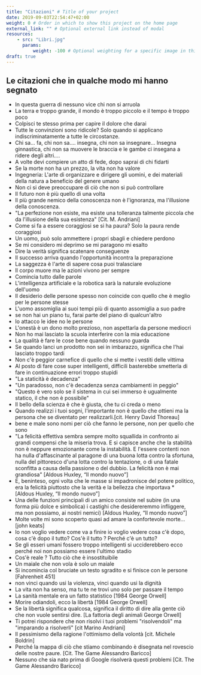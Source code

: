 ```yaml
---
title: "Citazioni" # Title of your project
date: 2019-09-03T22:54:47+02:00
weight: 0 # Order in which to show this project on the home page
external_link: "" # Optional external link instead of modal
resources:
    - src: "Libri.jpg"
      params:
          weight: -100 # Optional weighting for a specific image in this project folder
draft: true
---
```

## Le citazioni che in qualche modo mi hanno segnato

* In questa guerra di nessuno vice chi non si arruola 
* La terra e troppo grande, il mondo è troppo piccolo e il tempo è troppo poco 
* Colpisci te stesso prima per capire il dolore che darai
* Tutte le convinzioni sono ridicole?  Solo quando si applicano indiscriminatamente a tutte le circostanze.
* Chi sa... fa, chi non sa.... insegna, chi non sa insegnare... Insegna ginnastica, chi non sa muovere le braccia e le gambe ci insegana a ridere degli altri.... 
* A volte devi compiere un atto di fede, dopo saprai di chi fidarti 
* Se la morte non ha un prezzo, la vita non ha valore
* Ingegneria: L'arte di organizzare e dirigere gli uomini, e dei materiali della natura a beneficio del genere umano 
* Non ci si deve preoccupare di ciò che non si può controllare
* Il futuro non è più quello di una volta
* Il più grande nemico della conoscenza non è l'ignoranza, ma l'illusione della conoscenza.
* "La perfezione non esiste, ma esiste una tolleranza talmente piccola che da l'illusione della sua esistenza" [Cit. M. Andriani]
* Come si fa a essere coraggiosi se si ha paura? Solo la paura rende coraggiosi
* Un uomo, può solo ammettere i propri sbagli e chiedere perdono
* Se mi considero mi deprimo se mi paragono mi esalto 
* Dire la verità significa scatenare conseguenze
* Il successo arriva quando l'opportunità incontra la preparazione
* La saggezza è l'arte di sapere cosa puoi tralasciare 
* Il corpo muore ma le azioni vivono per sempre
* Comincia tutto dalle parole
* L'intelligenza artificiale e la robotica sarà la naturale evoluzione dell'uomo
* Il desiderio delle persone spesso non coincide con quello che è meglio per le persone stesse
* L'uomo assomiglia ai suoi tempi più di quanto assomiglia a suo padre
* se non hai un piano tu, farai parte del piano di qualcun'altro
* Io attacco le idee no le persone
* L'onestà è un dono molto prezioso, non aspettarla da persone mediocri
* Non ho mai lasciato la scuola interferire con la mia educazione
* La qualità è fare le cose bene quando nessuno guarda
* Se quando lanci un prodotto non sei in imbarazzo, significa che l'hai lasciato troppo tardi
* Non c'è peggior carnefice di quello che si mette i vestiti delle vittima
* Al posto di fare cose super intelligenti, difficili basterebbe smetterla di fare in continuazione errori troppo stupidi
* "La staticità è decadenza"
* "Un paradosso, non c'è decadenza senza cambiamenti in peggio"
* "Questo è vero solo se il sistema in cui sei immerso è ugualmente statico, il che non è possibile"
* Il bello della scienza è che è giusta, che tu ci creda o meno 
* Quando realizzi i tuoi sogni, l'importante non è quello che ottieni ma la persona che se diventato per realizzarli.[cit. Henry David Thoreau]
* bene e male sono nomi per ciò che fanno le persone, non per quello che sono
* "La felicità effettiva sembra sempre molto squallida in confronto ai grandi compensi che la miseria trova. E si capisce anche che la stabilità non è neppure emozionante come la instabilità. E l'essere contenti non ha nulla d'affascinante al paragone di una buona lotta contro la sfortuna, nulla del pittoresco d'una lotta contro la tentazione, o di una fatale sconfitta a causa della passione o del dubbio. La felicità non è mai grandiosa" [Aldous Huxley, “Il mondo nuovo”]
* E, beninteso, ogni volta che le masse si impadronisce del potere politico, era la felicità piuttosto che la verità e la bellezza che importava * [Aldous Huxley, “Il mondo nuovo”]
* Una delle funzioni principali di un amico consiste nel subire (in una forma più dolce e simbolica) i castighi che desidereremmo infliggere, ma non possiamo, ai nostri nemici) [Aldous Huxley, “Il mondo nuovo”]
* Molte volte mi sono scoperto quasi ad amare la confortevole morte... [john keats]
* Io non voglio vedere come va a finire io voglio vedere cosa c'è dopo, cosa c'è dopo il tutto? Cos'è il tutto ? Perché c'è un tutto?
* Se gli esseri umani fossero troppo intelligenti si ucciderebbero ecco perché noi non possiamo essere l'ultimo stadio 
* Cos'è reale ? Tutto ciò che è insostituibile
* Un maiale che non vola è solo un maiale
* Si incomincia col bruciate un testo sgradito e si finisce con le persone [Fahrenheit 451]
* non vinci quando usi la violenza, vinci quando usi la dignità
* La vita non ha senso, ma tu te ne trovi uno solo per passare il tempo
* La sanità mentale era un fatto statistico [1984 George Orwell]
* Morire odiandoli, ecco la libertà [1984 George Orwell]
* Se la libertà significa qualcosa, significa il diritto di dire alla gente ciò che non vuole sentirsi dire. [La fattoria degli animali George  Orwell]
* Ti potrei rispondere che non risolvi i tuoi problemi "risolvendoli" ma "imparando a risolverli" [cit Marino Andriani]
* Il pessimismo della ragione l'ottimismo della volontà [cit. Michele Boldrin]
* Perché la mappa di ciò che stiamo combinando è disegnata nel rovescio delle nostre paure. [Cit. The Game Alessandro Baricco]
* Nessuno che sia nato prima di Google risolverà questi problemi [Cit. The Game Alessandro Baricco]